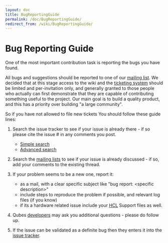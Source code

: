 ```yaml
---
layout: doc
title: BugReportingGuide
permalink: /doc/BugReportingGuide/
redirect_from: /wiki/BugReportingGuide/
---
```


Bug Reporting Guide
===================

One of the most important contribution task is reporting the bugs you have found.

All bugs and suggestions should be reported to one of our [mailing list](/doc/QubesLists). We decided that at this stage access to the wiki and the [ticketing system](/report/3) should be limited and per-invitation only, and generally granted to those people who actually can first demonstrate that they are capable of contributing something useful to the project. Our main goal is to build a quality product, and this has a priority over building "a large community".

So if you have not allowed to file new tickets You should follow these guide lines:

1.  Search the issue tracker to see if your issue is already there - if so please cite the issue \# in any comments you post.
    -   [Simple search](/search)
    -   [Advanced search](https://qubes-os.org/trac/query)

1.  Search the [mailing lists](/doc/QubesLists) to see if your issue is already discussed - if so, add your comments to the existing thread.

1.  If your problem seems to be a new one, report it:
    -   as a mail, with a clear specific subject like "bug report: \<specific description\>"
    -   include steps to reproduce the problem if possible, and relevant log files (if you know)
    -   if its a hardware related issue include your [HCL](/doc/HCL) Support files as well.

1.  Qubes [developers](/doc/QubesDevelopers) may ask you additional questions - please do follow up.

1.  If the issue can be validated as a definite bug then they enters it into the [issue tracker](/report/3).

